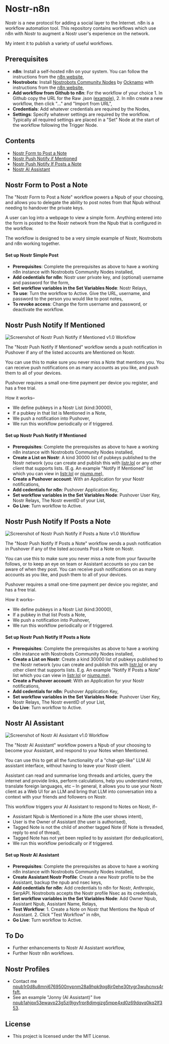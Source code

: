 # Nostr-n8n

Nostr is a new protocol for adding a social layer to the Internet. n8n is a workflow automation tool. This repository contains workflows which use n8n with Nostr to augment a Nostr user's experience on the network.

My intent it to publish a variety of useful workflows.

## Prerequisites

- **n8n**: Install a self-hosted n8n on your system. You can follow the instructions from the [n8n website](https://docs.n8n.io/hosting/),
- **Nostrobots**: Install [Nostrobots Community Nodes](https://github.com/ocknamo/n8n-nodes-nostrobots/tree/main) by [Ocknamo](https://njump.me/npub1y6aja0kkc4fdvuxgqjcdv4fx0v7xv2epuqnddey2eyaxquznp9vq0tp75l) with instructions from the [n8n website](https://docs.n8n.io/integrations/community-nodes/installation/),
- **Add workflow from Github to n8n**: For the workflow of your choice 1. In Github copy the URL for the Raw .json ([example](https://github.com/r0d8lsh0p/nostr-n8n/raw/refs/heads/main/Nostr_AI_Assistant.json)), 2. In n8n create a new workflow, then click "..." and "Import from URL",
- **Credentials**: Add whatever credentials are required by the Nodes,
- **Settings**: Specify whatever settings are required by the workflow. Typically all required settings are placed in a "Set" Node at the start of the workflow following the Trigger Node.

## Contents

- [Nostr Form to Post a Note](#nostr-form-to-post-a-note)
- [Nostr Push Notify if Mentioned](#nostr-push-notify-if-mentioned)
- [Nostr Push Notify If Posts a Note](#nostr-push-notify-if-posts-a-note)
- [Nostr AI Assistant](#nostr-ai-assistant)

## Nostr Form to Post a Note

The "Nostr Form to Post a Note" workflow powers a Npub of your choosing, and allows you to delegate the ability to post notes from that Npub without needing to handover the private keys.

A user can log into a webpage to view a simple form. Anything entered into the form is posted to the Nostr network from the Npub that is configured in the workflow.

The workflow is designed to be a very simple example of Nostr, Nostrobots and n8n working together.

#### Set up Nostr Simple Post

- **Prerequisites**: Complete the prerequisites as above to have a working n8n instance with Nostrobots Community Nodes installed,
- **Add cedentials for n8n**: Nostr user private key, and (optional) username and password for the form,
- **Set workflow variables in the Set Variables Node**: Nostr Relays,
- **To use**: Turn the workflow to Active. Give the URL, username, and password to the person you would like to post notes,
- **To revoke access**: Change the form username and password, or deactivate the workflow.

## Nostr Push Notify If Mentioned

![Screenshot of Nostr Push Notify if Mentioned v1.0 Workflow](Screenshots/Nostr-Push-Notify-If-Mentioned-v1-0-Workflow.png)

The "Nostr Push Notify If Mentioned" workflow sends a push notification in Pushover if any of the listed accounts are Mentioned on Nostr.

You can use this to make sure you never miss a Note that mentions you. You can receive push notifications on as many accounts as you like, and push them to all of your devices. 

Pushover requires a small one-time payment per device you register, and has a free trial.

How it works–

- We define pubkeys in a Nostr List (kind:30000),
- If a pubkey in that list is Mentioned in a Note,
- We push a notification into Pushover,
- We run this workflow periodically or if triggered.

#### Set up Nostr Push Notify If Mentioned

- **Prerequisites**: Complete the prerequisites as above to have a working n8n instance with Nostrobots Community Nodes installed,
- **Create a List on Nostr**: A kind 30000 list of pubkeys published to the Nostr network (you can create and publish this with [listr.lol](https://listr.lol) or any other client that supports lists. (E.g. An example "Notify If Mentioned" list which you can view in [listr.lol](https://listr.lol/npub1r0d8u8mnj6769500nypnm28a9hpk9qg8jr0ehe30tygr3wuhcnvs4rfsft/30000/naddr1qvzqqqr4xqpzqx760c0h894a5tg7lxgr8k506twrv2qs0yxln0nz7kgs8zae03xeqy2hwumn8ghj7un9d3shjtnyv9kh2uewd9hj7qghwaehxw309aex2mrp0yhxummnw3ezucnpdejz7qghwaehxw309aex2mrp0yh8qunfd4skctnwv46z7qg4waehxw309aex2mrp0yhxgctdw4eju6t09uq3wamnwvaz7tmjv4kxz7fwdehhxarj9e3xzmny9uqz5mrfwd68ytfevf3r2vnyvsmz6ef389nz6dpnxd3z6cfcxajz6ct9xa3xyefcvgmrjerp4rqr8f) or [njump.me](https://njump.me/naddr1qvzqqqr4xqpzqx760c0h894a5tg7lxgr8k506twrv2qs0yxln0nz7kgs8zae03xeqy2hwumn8ghj7un9d3shjtnyv9kh2uewd9hj7qghwaehxw309aex2mrp0yhxummnw3ezucnpdejz7qghwaehxw309aex2mrp0yh8qunfd4skctnwv46z7qg4waehxw309aex2mrp0yhxgctdw4eju6t09uq3wamnwvaz7tmjv4kxz7fwdehhxarj9e3xzmny9uqz5mrfwd68ytfevf3r2vnyvsmz6ef389nz6dpnxd3z6cfcxajz6ct9xa3xyefcvgmrjerp4rqr8f)),
- **Create a Pushover account**: With an Application for your Nostr notifications,
- **Add cedentials for n8n**: Pushover Application Key,
- **Set workflow variables in the Set Variables Node**: Pushover User Key, Nostr Relays, The Nostr eventID of your List,
- **Go Live**: Turn workflow to Active.

## Nostr Push Notify If Posts a Note

![Screenshot of Nostr Push Notify if Posts a Note v1.0 Workflow](Screenshots/Nostr-Push-Notify-If-Posts-a-Note-v1-0-Workflow.png)

The "Nostr Push Notify If Posts a Note" workflow sends a push notification in Pushover if any of the listed accounts Post a Note on Nostr.

You can use this to make sure you never miss a note from your favourite follows, or to keep an eye on team or Assistant accounts so you can be aware of when they post. You can receive push notifications on as many accounts as you like, and push them to all of your devices. 

Pushover requires a small one-time payment per device you register, and has a free trial.

How it works–

- We define pubkeys in a Nostr List (kind:30000),
- If a pubkey in that list Posts a Note,
- We push a notification into Pushover,
- We run this workflow periodically or if triggered.

#### Set up Nostr Push Notify If Posts a Note

- **Prerequisites**: Complete the prerequisites as above to have a working n8n instance with Nostrobots Community Nodes installed,
- **Create a List on Nostr**: Create a kind 30000 list of pubkeys published to the Nostr network (you can create and publish this with [listr.lol](https://listr.lol) or any other client that supports lists. E.g. An example "Notify If Posts a Note" list which you can view in [listr.lol](https://listr.lol/npub1r0d8u8mnj6769500nypnm28a9hpk9qg8jr0ehe30tygr3wuhcnvs4rfsft/30000/naddr1qvzqqqr4xqpzqx760c0h894a5tg7lxgr8k506twrv2qs0yxln0nz7kgs8zae03xeqq4xc6tnw3ez6dfsx5mnvefsvyknjwfsxvkngcmxx5kkyv3cv5kkgetyv5urzvnyv43nydcnxt288) or [njump.me](https://njump.me/naddr1qvzqqqr4xqpzqx760c0h894a5tg7lxgr8k506twrv2qs0yxln0nz7kgs8zae03xeqythwumn8ghj7un9d3shjtnswf5k6ctv9ehx2ap0qythwumn8ghj7un9d3shjtnwdaehgu3wvfskuep0qyghwumn8ghj7mn0wd68ytnhd9hx2tcpzemhxue69uhkummnw3ex2mrfw3jhxtn0wfnj7qg4waehxw309aex2mrp0yhxgctdw4eju6t09uqz5mrfwd68ytf4xq6nwdn9xpsj6wfexqej6drrvc6j6c3j8pjj6er9v3jnsvfjv3jkxv3h7a4evr)),
- **Create a Pushover account**: With an Application for your Nostr notifications,
- **Add cedentials for n8n**: Pushover Application Key,
- **Set workflow variables in the Set Variables Node**: Pushover User Key, Nostr Relays, The Nostr eventID of your List,
- **Go Live**: Turn workflow to Active.

## Nostr AI Assistant

![Screenshot of Nostr AI Assistant v1.0 Workflow](Screenshots/Nostr-AI-Assistant-v1-0-Workflow.png)

The "Nostr AI Assistant" workflow powers a Npub of your choosing to become your Assistant, and respond to your Notes when Mentioned.

You can use this to get all the functionality of a "chat-gpt-like" LLM AI assistant interface, without having to leave your Nostr client.

Assistant can read and summarise long threads and articles, query the internet and provide links, perform calculations, help you understand notes, translate foreign languages, etc – In general, it allows you to use your Nostr client as a Web UI for an LLM and bring that LLM into conversation into a context with your friends and followers on Nostr.

This workflow triggers your AI Assistant to respond to Notes on Nostr, if–

- Assistant Npub is Mentioned in a Note (the user shows intent),
- User is the Owner of Assistant (the user is authorised),
- Tagged Note is not the child of another tagged Note (if Note is threaded, reply to end of thread),
- Tagged Note has not yet been replied to by assistant (for deduplication),
- We run this workflow periodically or if triggered.

#### Set up Nostr AI Assistant

- **Prerequisites**: Complete the prerequisites as above to have a working n8n instance with Nostrobots Community Nodes installed,
- **Create Assistant Nostr Profile**: Create a new Nostr profile to be the Assistant, backup the npub and nsec keys,
- **Add cedentials for n8n**: Add credentials to n8n for Nostr, Anthropic, SerpAPI. Nostrobots accepts the Nostr profile Nsec as its credentials,
- **Set workflow variables in the Set Variables Node**: Add Owner Npub, Assistant Npub, Assistant Name, Relays,
- **Test Workflow**: 1. Create a Note on Nostr that Mentions the Npub of Assistant. 2. Click "Test Workflow" in n8n,
- **Go Live**: Turn workflow to Active.

## To Do

- Further enhancements to Nostr AI Assistant workflow,
- Further Nostr n8n workflows.

## Nostr Profiles

- Contact me [npub1r0d8u8mnj6769500nypnm28a9hpk9qg8jr0ehe30tygr3wuhcnvs4rfsft](http://iris.to/npub1r0d8u8mnj6769500nypnm28a9hpk9qg8jr0ehe30tygr3wuhcnvs4rfsft),
- See an example "Jonny (AI Assistant)" live [npub1ahjpx53ewavp23g5zj9jgyfrpr8djmgjzg5mpe4xd0z69dqvq0kq2lf353](https://iris.to/npub1ahjpx53ewavp23g5zj9jgyfrpr8djmgjzg5mpe4xd0z69dqvq0kq2lf353/replies).

## License

- This project is licensed under the MIT License.